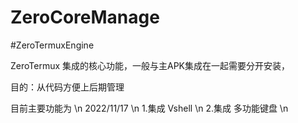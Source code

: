 # ZeroCoreManage

#ZeroTermuxEngine

ZeroTermux 集成的核心功能，一般与主APK集成在一起需要分开安装，

目的：从代码方便上后期管理 

目前主要功能为 \n
2022/11/17 \n
1.集成 Vshell \n
2.集成 多功能键盘 \n

